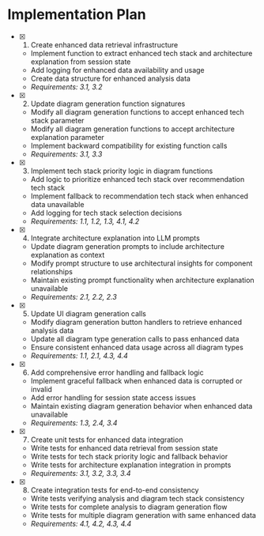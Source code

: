 # Implementation Plan

- [x] 1. Create enhanced data retrieval infrastructure
  - Implement function to extract enhanced tech stack and architecture explanation from session state
  - Add logging for enhanced data availability and usage
  - Create data structure for enhanced analysis data
  - _Requirements: 3.1, 3.2_

- [x] 2. Update diagram generation function signatures
  - Modify all diagram generation functions to accept enhanced tech stack parameter
  - Modify all diagram generation functions to accept architecture explanation parameter
  - Implement backward compatibility for existing function calls
  - _Requirements: 3.1, 3.3_

- [x] 3. Implement tech stack priority logic in diagram functions
  - Add logic to prioritize enhanced tech stack over recommendation tech stack
  - Implement fallback to recommendation tech stack when enhanced data unavailable
  - Add logging for tech stack selection decisions
  - _Requirements: 1.1, 1.2, 1.3, 4.1, 4.2_

- [x] 4. Integrate architecture explanation into LLM prompts
  - Update diagram generation prompts to include architecture explanation as context
  - Modify prompt structure to use architectural insights for component relationships
  - Maintain existing prompt functionality when architecture explanation unavailable
  - _Requirements: 2.1, 2.2, 2.3_

- [x] 5. Update UI diagram generation calls
  - Modify diagram generation button handlers to retrieve enhanced analysis data
  - Update all diagram type generation calls to pass enhanced data
  - Ensure consistent enhanced data usage across all diagram types
  - _Requirements: 1.1, 2.1, 4.3, 4.4_

- [x] 6. Add comprehensive error handling and fallback logic
  - Implement graceful fallback when enhanced data is corrupted or invalid
  - Add error handling for session state access issues
  - Maintain existing diagram generation behavior when enhanced data unavailable
  - _Requirements: 1.3, 2.4, 3.4_

- [x] 7. Create unit tests for enhanced data integration
  - Write tests for enhanced data retrieval from session state
  - Write tests for tech stack priority logic and fallback behavior
  - Write tests for architecture explanation integration in prompts
  - _Requirements: 3.1, 3.2, 3.3, 3.4_

- [x] 8. Create integration tests for end-to-end consistency
  - Write tests verifying analysis and diagram tech stack consistency
  - Write tests for complete analysis to diagram generation flow
  - Write tests for multiple diagram generation with same enhanced data
  - _Requirements: 4.1, 4.2, 4.3, 4.4_